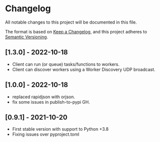 # Changelog

All notable changes to this project will be documented in this file.

The format is based on [Keep a Changelog](https://keepachangelog.com/en/1.0.0/), and this
project adheres to [Semantic Versioning](https://semver.org/spec/v2.0.0.html).

## [1.3.0] - 2022-10-18
* Client can run (or queue) tasks/functions to workers.
* Client can discover workers using a Worker Discovery UDP broadcast.

## [1.0.0] - 2022-10-18
* replaced rapidjson with orjson.
* fix some issues in publish-to-pypi GH.

## [0.9.1] - 2021-10-20
* First stable version with support to Python +3.8
* Fixing issues over pyproject.toml
